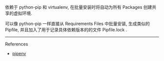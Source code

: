 依赖于 python-pip 和 virtualenv, 在批量安装时将自动为所有 Packages 创建共享的虚拟环境.

可以像 python-pip 一样直接从 Requirements Files 中批量安装, 生成类似的 Pipfile, 并且加入了用于记录具体依赖版本的的文件 Pipfile.lock .

---

References

- [pipenv](https://pipenv.pypa.io/en/latest/)

